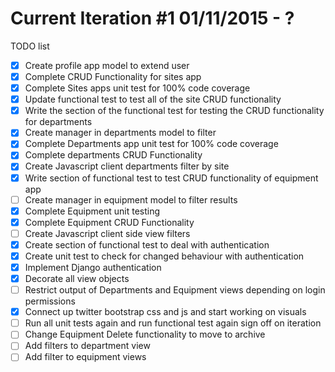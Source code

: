 # Current Iteration #1 01/11/2015 - ?
TODO list
- [x] Create profile app model to extend user
- [x] Complete CRUD Functionality for sites app
- [x] Complete Sites apps unit test for 100% code coverage
- [x] Update functional test to test all of the site CRUD functionality
- [x] Write the section of the functional test for testing the CRUD functionality for departments
- [x] Create manager in departments model to filter
- [x] Complete Departments app unit test for 100% code coverage
- [X] Complete departments CRUD Functionality
- [X] Create Javascript client departments filter by site
- [x] Write section of functional test to test CRUD functionality of equipment app
- [ ] Create manager in equipment model to filter results
- [x] Complete Equipment unit testing
- [x] Complete Equipment CRUD Functionality
- [ ] Create Javascript client side view filters
- [x] Create section of functional test to deal with authentication
- [x] Create unit test to check for changed behaviour with authentication
- [X] Implement Django authentication
- [X] Decorate all view objects
- [ ] Restrict output of Departments and Equipment views depending on login permissions
- [x] Connect up twitter bootstrap css and js and start working on visuals
- [ ] Run all unit tests again and run functional test again sign off on iteration
- [ ] Change Equipment Delete functionality to move to archive
- [ ] Add filters to department view
- [ ] Add filter to equipment views
